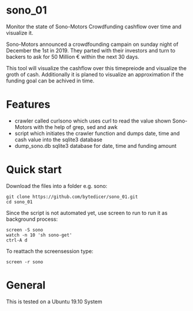 # sono_01
Monitor the state of Sono-Motors Crowdfunding cashflow over time and visualize it.

Sono-Motors announced a crowdfounding campain on sunday night of December the 1st in 2019.
They parted with their investors and turn to backers to ask for 50 Million € within 
the next 30 days. 

This tool will visualize the cashflow over this timepreiode and visualize the groth
of cash. Additionally it is planed to visualize an approximation if the funding goal
can be achived in time.

# Features
* crawler called curlsono which uses curl to read the value shown Sono-Motors with the help of grep, sed and awk
* script which initiates the crawler function and dumps date, time and cash value into the sqlite3 database
* dump_sono.db sqlite3 database for date, time and funding amount 

# Quick start
Download the files into a folder e.g. sono:

```
git clone https://github.com/bytedicer/sono_01.git
cd sono_01
```
Since the script is not automated yet, use screen to run to run it as background process:
```
screen -S sono
watch -n 10 'sh sono-get'
ctrl-A d
```
To reattach the screensession type:
```
screen -r sono
```

# General
This is tested on a Ubuntu 19.10 System


